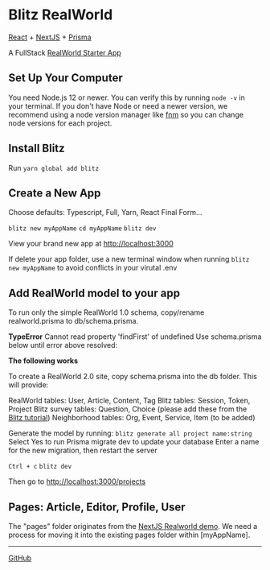 # Blitz RealWorld

[React](https://reactjs.org) + [NextJS](https://nextjs.org) + [Prisma](https://www.prisma.io)

A FullStack [RealWorld Starter App](https://codebase.show/projects/realworld?category=fullstack)

## Set Up Your Computer

You need Node.js 12 or newer. You can verify this by running `node -v` in your terminal. If you don't have Node or need a newer version, we recommend using a node version manager like [fnm](https://github.com/Schniz/fnm) so you can change node versions for each project.

## Install Blitz

Run `yarn global add blitz`

## Create a New App

Choose defaults: Typescript, Full, Yarn, React Final Form...

`blitz new myAppName`
`cd myAppName`
`blitz dev`  

View your brand new app at [http://localhost:3000](http://localhost:3000)

If delete your app folder, use a new terminal window when running `blitz new myAppName` to avoid conflicts in your virutal .env


## Add RealWorld model to your app

To run only the simple RealWorld 1.0 schema, copy/rename realworld.prisma to db/schema.prisma.
<!--
  realworld.prisma originated from [NestJS+Prisma sample](https://github.com/lujakob/nestjs-realworld-example-app/blob/prisma/prisma/schema.prisma), with "mysql" changed to "sqlite".  
  Changed to hashedPassword and added name
-->

**TypeError**  Cannot read property 'findFirst' of undefined
Use schema.prisma below until error above resolved:

**The following works**

To create a RealWorld 2.0 site, copy schema.prisma into the db folder. This will provide:

RealWorld tables: User, Article, Content, Tag
Blitz tables: Session, Token, Project
Blitz survey tables: Question, Choice (please add these from the [Blitz tutorial](https://blitzjs.com/docs/tutorial))
Neighborhood tables: Org, Event, Service, Item (to be added)


Generate the model by running:
`blitz generate all project name:string`
Select Yes to run Prisma migrate dev to update your database
Enter a name for the new migration, then restart the server

`Ctrl + c`
`blitz dev`

Then go to [http://localhost:3000/projects](http://localhost:3000/projects)

## Pages: Article, Editor, Profile, User
The "pages" folder originates from the [NextJS Realworld demo](https://github.com/cirosantilli/node-express-sequelize-nextjs-realworld-example-app/tree/next/pages). We need a process for moving it into the existing pages folder within [myAppName].



---

[GitHub](https://github.com/blitz-js/blitz-realworld-example)
